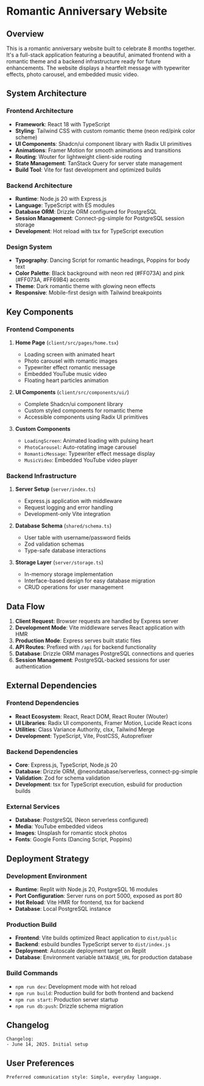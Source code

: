 # Romantic Anniversary Website

## Overview

This is a romantic anniversary website built to celebrate 8 months together. It's a full-stack application featuring a beautiful, animated frontend with a romantic theme and a backend infrastructure ready for future enhancements. The website displays a heartfelt message with typewriter effects, photo carousel, and embedded music video.

## System Architecture

### Frontend Architecture
- **Framework**: React 18 with TypeScript
- **Styling**: Tailwind CSS with custom romantic theme (neon red/pink color scheme)
- **UI Components**: Shadcn/ui component library with Radix UI primitives
- **Animations**: Framer Motion for smooth animations and transitions
- **Routing**: Wouter for lightweight client-side routing
- **State Management**: TanStack Query for server state management
- **Build Tool**: Vite for fast development and optimized builds

### Backend Architecture
- **Runtime**: Node.js 20 with Express.js
- **Language**: TypeScript with ES modules
- **Database ORM**: Drizzle ORM configured for PostgreSQL
- **Session Management**: Connect-pg-simple for PostgreSQL session storage
- **Development**: Hot reload with tsx for TypeScript execution

### Design System
- **Typography**: Dancing Script for romantic headings, Poppins for body text
- **Color Palette**: Black background with neon red (#FF073A) and pink (#FF073A, #FF69B4) accents
- **Theme**: Dark romantic theme with glowing neon effects
- **Responsive**: Mobile-first design with Tailwind breakpoints

## Key Components

### Frontend Components
1. **Home Page** (`client/src/pages/home.tsx`)
   - Loading screen with animated heart
   - Photo carousel with romantic images
   - Typewriter effect romantic message
   - Embedded YouTube music video
   - Floating heart particles animation

2. **UI Components** (`client/src/components/ui/`)
   - Complete Shadcn/ui component library
   - Custom styled components for romantic theme
   - Accessible components using Radix UI primitives

3. **Custom Components**
   - `LoadingScreen`: Animated loading with pulsing heart
   - `PhotoCarousel`: Auto-rotating image carousel
   - `RomanticMessage`: Typewriter effect message display
   - `MusicVideo`: Embedded YouTube video player

### Backend Infrastructure
1. **Server Setup** (`server/index.ts`)
   - Express.js application with middleware
   - Request logging and error handling
   - Development-only Vite integration

2. **Database Schema** (`shared/schema.ts`)
   - User table with username/password fields
   - Zod validation schemas
   - Type-safe database interactions

3. **Storage Layer** (`server/storage.ts`)
   - In-memory storage implementation
   - Interface-based design for easy database migration
   - CRUD operations for user management

## Data Flow

1. **Client Request**: Browser requests are handled by Express server
2. **Development Mode**: Vite middleware serves React application with HMR
3. **Production Mode**: Express serves built static files
4. **API Routes**: Prefixed with `/api` for backend functionality
5. **Database**: Drizzle ORM manages PostgreSQL connections and queries
6. **Session Management**: PostgreSQL-backed sessions for user authentication

## External Dependencies

### Frontend Dependencies
- **React Ecosystem**: React, React DOM, React Router (Wouter)
- **UI Libraries**: Radix UI components, Framer Motion, Lucide React icons
- **Utilities**: Class Variance Authority, clsx, Tailwind Merge
- **Development**: TypeScript, Vite, PostCSS, Autoprefixer

### Backend Dependencies
- **Core**: Express.js, TypeScript, Node.js 20
- **Database**: Drizzle ORM, @neondatabase/serverless, connect-pg-simple
- **Validation**: Zod for schema validation
- **Development**: tsx for TypeScript execution, esbuild for production builds

### External Services
- **Database**: PostgreSQL (Neon serverless configured)
- **Media**: YouTube embedded videos
- **Images**: Unsplash for romantic stock photos
- **Fonts**: Google Fonts (Dancing Script, Poppins)

## Deployment Strategy

### Development Environment
- **Runtime**: Replit with Node.js 20, PostgreSQL 16 modules
- **Port Configuration**: Server runs on port 5000, exposed as port 80
- **Hot Reload**: Vite HMR for frontend, tsx for backend
- **Database**: Local PostgreSQL instance

### Production Build
- **Frontend**: Vite builds optimized React application to `dist/public`
- **Backend**: esbuild bundles TypeScript server to `dist/index.js`
- **Deployment**: Autoscale deployment target on Replit
- **Database**: Environment variable `DATABASE_URL` for production database

### Build Commands
- `npm run dev`: Development mode with hot reload
- `npm run build`: Production build for both frontend and backend
- `npm run start`: Production server startup
- `npm run db:push`: Drizzle schema migration

## Changelog

```
Changelog:
- June 14, 2025. Initial setup
```

## User Preferences

```
Preferred communication style: Simple, everyday language.
```